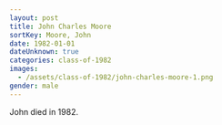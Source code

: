 ```yaml
---
layout: post
title: John Charles Moore
sortKey: Moore, John
date: 1982-01-01
dateUnknown: true
categories: class-of-1982
images:
  - /assets/class-of-1982/john-charles-moore-1.png
gender: male
---
```

John died in 1982.
